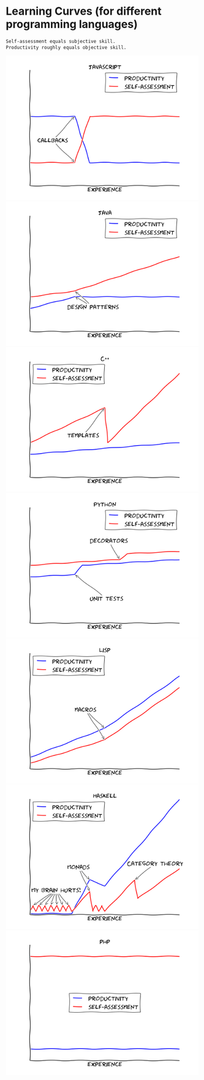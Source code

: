 # Learning Curves (for different programming languages)

    Self-assessment equals subjective skill.
    Productivity roughly equals objective skill.

![Javascript](programming_language_learning_curves/javascript.png)
![Java](programming_language_learning_curves/java.png)
![C++](programming_language_learning_curves/cpp.png)
![Python](programming_language_learning_curves/python.png)
![Lisp](programming_language_learning_curves/lisp.png)
![Haskell](programming_language_learning_curves/haskell.png)
![PHP](programming_language_learning_curves/php.png)